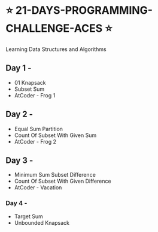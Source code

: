 # ⭐ 21-DAYS-PROGRAMMING-CHALLENGE-ACES ⭐
 
Learning Data Structures and Algorithms 

## Day 1 - 
* 01 Knapsack
* Subset Sum 
* AtCoder - Frog 1

## Day 2 - 
* Equal Sum Partition
* Count Of Subset With Given Sum
* AtCoder - Frog 2

## Day 3 - 
* Minimum Sum Subset Difference
* Count Of Subset With Given Difference
* AtCoder - Vacation

### Day 4 - 
* Target Sum
* Unbounded Knapsack

